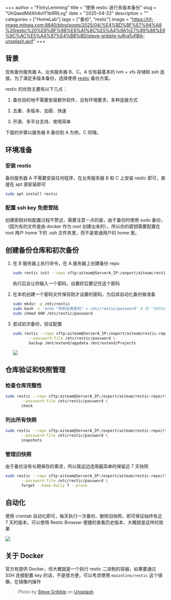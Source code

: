+++
author = "FlintyLemming"
title = "使用 restic 进行多版本备份"
slug = "UhQaedM4Xh4olY1b6RILvg"
date = "2025-04-22"
description = ""
categories = ["HomeLab"]
tags = ["备份", "restic"]
image = "https://hf-image.mitsea.com:8840/blog/posts/2025/04/%E4%BD%BF%E7%94%A8%20restic%20%E8%BF%9B%E8%A1%8C%E5%A4%9A%E7%89%88%E6%9C%AC%E5%A4%87%E4%BB%BD/steve-gribble-tuRraTuflBA-unsplash.avif"
+++

## 背景

现有备份服务器 A，业务服务器 B、C。A 仅有最基本的 lvm + xfs 存储和 ssh 连接。为了满足多版本备份，选择使用 [restic](https://restic.net/) 备份方案。

restic 的优势主要有以下几点：

1. 备份目的地不需要安装额外软件，没有环境要求，多种连接方式

2. 去重、多版本、加密、快速

3. 开源、多平台支持、使用简单

下面的步骤以服务器 B 备份到 A 为例，C 同理。

## 环境准备

### 安装 restic

备份服务器 A 不需要安装任何程序，在业务服务器 B 和 C 上安装 restic 即可，直接在 apt 源安装即可

```bash
sudo apt install restic
```

### 配置 ssh key 免密登陆

创建密钥对和配置过程不赘述，需要注意一点的是，由于备份时使用 sudo 备份，（因为有的文件是由 docker 作为 root 创建出来的），所以你的密钥需要配置在 root 用户 home 下的 .ssh 文件夹里，而不是普通用户的 home 里。

## 创建备份仓库和初次备份

1. 在 B 服务器上执行命令，在 A 服务器上创建备份 repo
    
    ```bash
    sudo restic init --repo sftp:aiteam@ServerA_IP:/export/aiteam/restic-repo/r750xa
    ```
    
    执行后会让你输入一个密码，设置好后要记住这个密码
    
2. 在本机创建一个密码文件保存刚才设置的密码，为后续自动化备份做准备
    
    ```bash
    sudo mkdir -p /etc/restic
    sudo bash -c 'echo "你的仓库密码" > /etc/restic/password' # 把 "你的仓库密码" 替换成真实的密码
    sudo chmod 600 /etc/restic/password
    ```
    
3. 尝试初次备份，验证配置
    
    ```bash
    sudo restic --repo sftp:aiteam@ServerA_IP:/export/aiteam/restic-repo/r750xa \
           --password-file /etc/restic/password \
           backup /mnt/extend/appdata /mnt/extend/Projects
    ```
    
    ![](https://hf-image.mitsea.com:8840/blog/posts/2025/04/%E4%BD%BF%E7%94%A8%20restic%20%E8%BF%9B%E8%A1%8C%E5%A4%9A%E7%89%88%E6%9C%AC%E5%A4%87%E4%BB%BD/image.avif)
    

## 仓库验证和快照管理

### **检查仓库完整性**

```bash
sudo restic --repo sftp:aiteam@ServerA_IP:/export/aiteam/restic-repo/r750xa \
       --password-file /etc/restic/password \
       check
```

### 列出所有快照

```bash
sudo restic --repo sftp:aiteam@ServerA_IP:/export/aiteam/restic-repo/r750xa \
       --password-file /etc/restic/password \
       snapshots
```

### 管理旧快照

由于备份没有长期保存的需求，所以我这边选用最简单的保留近 7 天快照

```bash
sudo restic --repo sftp:aiteam@ServerA_IP:/export/aiteam/restic-repo/r750xa \
       --password-file /etc/restic/password \
       forget --keep-daily 7 --prune
```

## 自动化

使用 crontab 自动化即可，每天执行一次备份、删除旧快照，即可保证始终有近 7 天的版本。可以使用 Restic Browser 便捷的查看历史版本，大概就是这样的效果

![](https://hf-image.mitsea.com:8840/blog/posts/2025/04/%E4%BD%BF%E7%94%A8%20restic%20%E8%BF%9B%E8%A1%8C%E5%A4%9A%E7%89%88%E6%9C%AC%E5%A4%87%E4%BB%BD/iShot_2025-04-22_21.16.10.avif)

## 关于 Docker

官方有提供 Docker，但大概就是一个执行 restic 二进制的容器，如果要通过 SSH 连接配置 key 的话，不是很方便，可以考虑使用 `mazzolino/restic` 这个镜像，在镜像内操作

> Photo by [Steve Gribble](https://unsplash.com/@steve_g_?utm_content=creditCopyText&utm_medium=referral&utm_source=unsplash) on [Unsplash](https://unsplash.com/photos/a-mountain-under-a-starry-night-sky-tuRraTuflBA?utm_content=creditCopyText&utm_medium=referral&utm_source=unsplash)
      